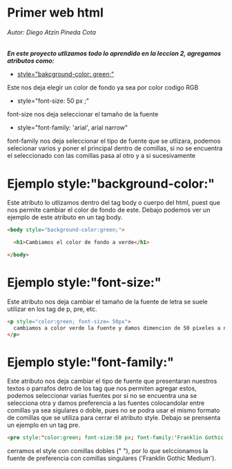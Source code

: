 # Primer web html 
###### Autor: Diego Atzin Pineda Cota

***En este proyecto utlizamos todo lo aprendido en la leccion 2, agregamos atributos como:***

- [style="bakcground-color: green;"]()

Este nos deja elegir un color de fondo ya sea por color codigo RGB 

- style="font-size: 50 px ;"

font-size nos deja seleccionar el tamaño de la fuente

- style="font-family: 'arial', arial narrow"

font-family nos deja seleccionar el tipo de fuente que se utlizara, podemos selecionar varios y poner el principal dentro de comillas, si no se encuentra el seleccionado
con las comillas pasa al otro y a si sucesivamente



# Ejemplo style:"background-color:"

Este atributo lo utlizamos dentro del tag body o cuerpo del html, puest que nos permite cambiar el color de fondo de este.
Debajo podemos ver un ejemplo de este atributo en un tag body.

```html
<body style="background-color:green;"> 

  <h1>Cambiamos el color de fondo a verde</h1>

</body>

```

# Ejemplo style:"font-size:"

Este atributo nos deja cambiar el tamaño de la fuente de letra se suele utilizar en los tag de p, pre, etc.

```html
<p style="color:green; font-size= 50px">
  cambiamos a color verde la fuente y damos dimencion de 50 pixeles a nuestra fuente
</p>
```

# Ejemplo style:"font-family:"

Este atributo nos deja cambiar el tipo de fuente que presentaran nuestros textos o parrafos detro de los tag que nos permiten agregar estos,
podemos seleccionar varias fuentes por si no se encuentra una se selecciona otra y damos preferencia a las fuentes colocandolar entre comillas ya sea 
sigulares o doble, pues no se podra usar el mismo formato de comillas que se utiliza para cerrar el atributo style.
Debajo se prensenta un ejemplo en un tag pre.

```html
<pre style:"color:green; font-size:50 px; font-family:'Franklin Gothic Medium', Arial Narrow, Arial, sans-serif;">
```
cerramos el style con comillas dobles (" "), por lo que selccionamos la fuente de preferencia con comillas singulares ('Franklin Gothic Medium'). 
